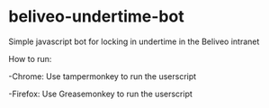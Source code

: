 # beliveo-undertime-bot
Simple javascript bot for locking in undertime in the Beliveo intranet

How to run:

-Chrome: Use tampermonkey to run the userscript

-Firefox: Use Greasemonkey to run the userscript
